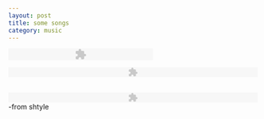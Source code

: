 ```yaml
---
layout: post
title: some songs
category: music
---
```


<embed src="http://static.pixelpipe.com/328b0c15-3218-4688-b346-5e96feb413cd.swf" flashvars="soundfile=http://beatplexity.com/download.php?id=8267&autostart=no&loop=yes" type="application/x-shockwave-flash" width="290" height="24">


<embed src="http://www.akmusicvideo.com/fmp3player.swf" width="500" height="20" flashvars="file=http://www.akmusicvideo.com/fmp3player.php?id=e19d907700e23177ab4f&autostart=false"></embed>

<br><embed src="http://fs.shtyle.fm/images//mediaplayer.swf" flashvars="file=http://fs1.shtyle.fm/dynimg/usrsng/0E/1E/41098766_lldt.mp3" type="application/x-shockwave-flash" width="500" height="20"></embed>-from shtyle

